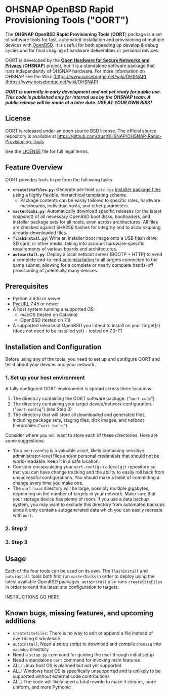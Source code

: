 # OHSNAP OpenBSD Rapid Provisioning Tools ("OORT")

The **OHSNAP OpenBSD Rapid Provisioning Tools** (**OORT**) package is a set of software tools for fast, automated installation and provisioning of multiple devices with [OpenBSD](https://www.openbsd.org). It is useful for both speeding up develop & debug cycles and for final imaging of hardware deliverables or personal devices.

OORT is developed by the **[Open Hardware for Secure Networks and Privacy](https://github.com/trustOHSNAP)** (**OHSNAP**) project, but it is a standalone software package that runs independently of OHSNAP hardware. For more information on OHSNAP see the Wiki: [https://www.noisebridge.net/wiki/OHSNAP](https://www.noisebridge.net/wiki/OHSNAP)

***OORT is currently in early development and not yet ready for public use. This code is published only for internal use by the OHSNAP team. A public release will be made at a later date. USE AT YOUR OWN RISK!***


## License

OORT is released under an open source BSD license. The official source repository is available at https://github.com/trustOHSNAP/OHSNAP-Rapid-Provisioning-Tools

See the [LICENSE](https://github.com/trustOHSNAP/OHSNAP-Rapid-Provisioning-Tools/blob/main/LICENSE) file for full legal terms.


## Feature Overview

OORT provides tools to perform the following tasks:


- **`createSiteFiles.py`**: Generate per-host `site.tgz` [installer package files](https://man.openbsd.org/install.site.5) using a highly flexible, hierarchical templating scheme.
    - Package contents can be easily tailored to specific roles, hardware mainboards, individual hosts, and other parameters.
- **`masterDisks.py`**: Automatically download specific releases (or the latest snapshot) of all necessary OpenBSD boot disks, bootloaders, and installer package sets for all hosts, even across architectures. All files are checked against SHA256 hashes for integrity and to allow skipping already-downloaded files.
- **`flashInstall.py`**: Write an installer boot image onto a USB flash drive, SD card, or other media, taking into account hardware-specific requirements of various boards and architectures.
- **`autoinstall.py`**: Deploy a local netboot server (BOOTP + HTTP) to vend a complete end-to-end [autoinstallation](https://man.openbsd.org/autoinstall) to all targets connected to the same subnet, allowing for a complete or nearly complete hands-off provisioning of potentially many devices.


## Prerequisites

- Python 3.9.10 or newer
- [PycURL](https://pypi.org/project/pycurl/) 7.45 or newer
- A host system running a supported OS:
    - macOS (tested on Catalina)
    - OpenBSD (tested on 7.1)
- A supported release of OpenBSD you intend to install on your target(s) (does not need to be installed yet) - tested on 7.0-7.1


## Installation and Configuration

Before using any of the tools, you need to set up and configure OORT and tell it about your devices and your network.


### 1. Set up your host environment

A fully configured OORT environment is spread across three locations:

1. The directory containing the OORT software package. ("``oort-code``")
2. The directory containing your target device/network configuration. ("``oort-config``") (see Step 3)
3. The directory that will store all downloaded and generated files, including package sets, staging files, disk images, and netboot hierarchies ("``oort-build``")

Consider where you will want to store each of these directories. Here are some suggestions:

- Your ``oort-config`` is a valuable asset, likely containing sensitive administrator-level files and/or personal credentials that should not be world-readable. Keep it in a safe location. 
- Consider encapsulating your ``oort-config`` in a local ``git`` repository so that you can have change tracking and the ability to easily roll back from unsuccessful configurations. You should make a habit of committing a change every time you make one.
- The `oort-buid` directory will be large, possibly multiple gigabytes, depending on the number of targets in your network. Make sure that your storage device has plenty of room. If you use a data backup system, you may want to exclude this directory from automated backups since it only contains autogenerated data which you can easily recreate with `oort`.

### 2. Step 2

### 3. Step 3

## Usage

Each of the four tools can be used on its own. The `flashInstall` and `autoinstall` tools both first run `masterDisks` in order to deploy using the latest available OpenBSD packages. `autoinstall` also runs `createSiteFiles` in order to vend the latest site configuration to targets.

INSTRUCTIONS GO HERE


## Known bugs, missing features, and upcoming additions

- `createSiteFiles`: There is no way to edit or append a file instead of overriding it wholesale
- `autoinstall`: Need a setup script to download and compile `dnsmasq` into `machdep` directory
- Need a `setup.py` command for guiding the user through initial setup
- Need a standalone `oort` command for invoking main features
- ALL: Linux host OS is planned but not yet supported
- ALL: Windows host OS is specifically unsupported and is unlikely to be supported without external code contributions
- ALL: The code will likely need a total rewrite to make it cleaner, more uniform, and more Pythonic
